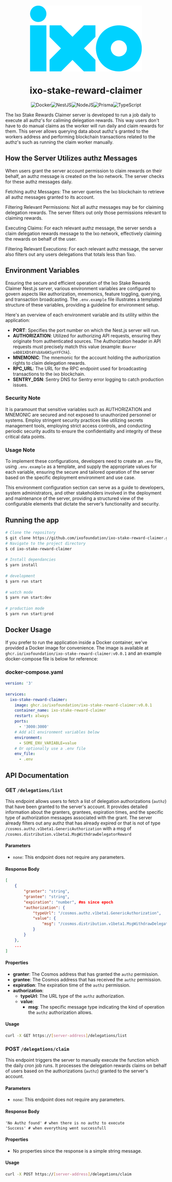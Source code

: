 <div align=center>

![Logo](/logo.png)

# ixo-stake-reward-claimer

![Docker](https://img.shields.io/badge/Docker-2CA5E0?style=for-the-badge&logo=docker&logoColor=white)![NestJS](https://img.shields.io/badge/nestjs-E0234E?style=for-the-badge&logo=nestjs&logoColor=white)![NodeJS](https://img.shields.io/badge/Node.js-339933?style=for-the-badge&logo=nodedotjs&logoColor=white)![Prisma](https://img.shields.io/badge/Prisma-3982CE?style=for-the-badge&logo=Prisma&logoColor=white)![TypeScript](https://img.shields.io/badge/TypeScript-007ACC?style=for-the-badge&logo=typescript&logoColor=white)

</div>

The Ixo Stake Rewards Claimer server is developed to run a job daily to execute all authz's for caliming delegation rewards. This way users don't have to do manual claims as the worker will run daily and claim rewards for them. This server allows querying data about authz's granted to the workers address and performing blockchain transactions related to the authz's such as running the claim worker manually.

## How the Server Utilizes authz Messages

When users grant the server account permission to claim rewards on their behalf, an authz message is created on the Ixo network. The server checks for these authz messages daily.

Fetching authz Messages: The server queries the Ixo blockchain to retrieve all authz messages granted to its account.

Filtering Relevant Permissions: Not all authz messages may be for claiming delegation rewards. The server filters out only those permissions relevant to claiming rewards.

Executing Claims: For each relevant authz message, the server sends a claim delegation rewards message to the Ixo network, effectively claiming the rewards on behalf of the user.

Filtering Relevant Executions: For each relevant authz message, the server also filters out any users delegations that totals less than 1ixo.

## Environment Variables

Ensuring the secure and efficient operation of the Ixo Stake Rewards Claimer Nest.js server, various environment variables are configured to govern aspects like authorization, mnemonics, feature toggling, querying, and transaction broadcasting. The `.env.example` file illustrates a templated structure of these variables, providing a guideline for environment setup.

Here's an overview of each environment variable and its utility within the application:

- **PORT**: Specifies the port number on which the Nest.js server will run.
- **AUTHORIZATION**: Utilized for authorizing API requests, ensuring they originate from authenticated sources. The Authorization header in API requests must precisely match this value (example: `Bearer u4D81XDt4YsbXo6KSynYFChk`).
- **MNEMONIC**: The mnemonic for the account holding the authorization rights to claim delegation rewards.
- **RPC_URL**: The URL for the RPC endpoint used for broadcasting transactions to the ixo blockchain.
- **SENTRY_DSN**: Sentry DNS for Sentry error logging to catch production issues.

### Security Note

It is paramount that sensitive variables such as AUTHORIZATION and MNEMONIC are secured and not exposed to unauthorized personnel or systems. Employ stringent security practices like utilizing secrets management tools, employing strict access controls, and conducting periodic security audits to ensure the confidentiality and integrity of these critical data points.

### Usage Note

To implement these configurations, developers need to create an `.env` file, using `.env.example` as a template, and supply the appropriate values for each variable, ensuring the secure and tailored operation of the server based on the specific deployment environment and use case.

This environment configuration section can serve as a guide to developers, system administrators, and other stakeholders involved in the deployment and maintenance of the server, providing a structured view of the configurable elements that dictate the server’s functionality and security.

## Running the app

```bash
# Clone the repository
$ git clone https://github.com/ixofoundation/ixo-stake-reward-claimer.git
# Navigate to the project directory
$ cd ixo-stake-reward-claimer

# Install dependancies
$ yarn install

# development
$ yarn run start

# watch mode
$ yarn run start:dev

# production mode
$ yarn run start:prod
```

## Docker Usage

If you prefer to run the application inside a Docker container, we've provided a Docker image for convenience. The image is available at `ghcr.io/ixofoundation/ixo-stake-reward-claimer:v0.0.1` and an example docker-compose file is below for reference:

### docker-compose.yaml

```yaml
version: '3'

services:
  ixo-stake-reward-claimer:
    image: ghcr.io/ixofoundation/ixo-stake-reward-claimer:v0.0.1
    container_name: ixo-stake-reward-claimer
    restart: always
    ports:
      - '3000:3000'
    # Add all environment variables below
    environment:
      - SOME_ENV_VARIABLE=value
    # Or optionally use a .env file
    env_file:
      - .env
```

## API Documentation

### GET `/delegations/list`

This endpoint allows users to fetch a list of delegation authorizations (`authz`) that have been granted to the server's account. It provides detailed information about the granters, grantees, expiration times, and the specific type of authorization messages associated with the grant. The server already filters out any authz that has already expired or that is not of type `/cosmos.authz.v1beta1.GenericAuthorization` with a msg of `/cosmos.distribution.v1beta1.MsgWithdrawDelegatorReward`

#### Parameters

- `none`: This endpoint does not require any parameters.

#### Response Body

```json
[
    {
        "granter": "string",
        "grantee": "string",
        "expiration": "number", #ms since epoch
        "authorization": {
            "typeUrl": "/cosmos.authz.v1beta1.GenericAuthorization",
            "value": {
                "msg": "/cosmos.distribution.v1beta1.MsgWithdrawDelegatorReward"
            }
        }
    },
    ...
]
```

#### Properties

- **granter**: The Cosmos address that has granted the `authz` permission.
- **grantee**: The Cosmos address that has received the `authz` permission.
- **expiration**: The expiration time of the `authz` permission.
- **authorization**:
  - **typeUrl**: The URL type of the `authz` authorization.
  - **value**:
    - **msg**: The specific message type indicating the kind of operation the `authz` authorization allows.

#### Usage

```bash
curl -X GET https://[server-address]/delegations/list
```

### POST `/delegations/claim`

This endpoint triggers the server to manually execute the function which the daily cron job runs. It processes the delegation rewards claims on behalf of users based on the authorizations (`authz`) granted to the server's account.

#### Parameters

- `none`: This endpoint does not require any parameters.

#### Response Body

```
'No Authz found' # when there is no authz to execute
'Success' # when everything went successfull
```

#### Properties

- No properties since the response is a simple string message.

#### Usage

```bash
curl -X POST https://[server-address]/delegations/claim
```
